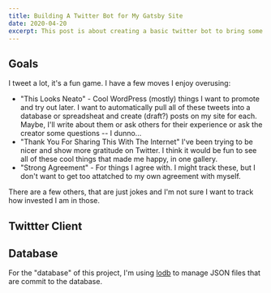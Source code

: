 ```yaml
---
title: Building A Twitter Bot for My Gatsby Site
date: 2020-04-20
excerpt: This post is about creating a basic twitter bot to bring some of my tweets into my Gatsby site.
---
```


## Goals

I tweet a lot, it's a fun game. I have a few moves I enjoy overusing:

- "This Looks Neato" - Cool WordPress (mostly) things I want to promote and try out later. I want to automatically pull all of these tweets into a database or spreadsheat and create (draft?) posts on my site for each. Maybe, I'll write about them or ask others for their experience or ask the creator some questions -- I dunno...
- "Thank You For Sharing This With The Internet" I've been trying to be nicer and show more gratitude on Twitter. I think it would be fun to see all of these cool things that made me happy, in one gallery.
- "Strong Agreement" - For things I agree with. I might track these, but I don't want to get too attatched to my own agreement with myself.

There are a few others, that are just jokes and I'm not sure I want to track how invested I am in those.

## Twittter Client

## Database

For the "database" of this project, I'm using [lodb](https://www.npmjs.com/package/lodb) to manage JSON files that are commit to the database.
